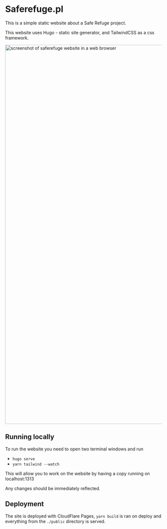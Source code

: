 # Saferefuge.pl 

This is a simple static website about a Safe Refuge project.

This website uses Hugo - static site generator, and TailwindCSS as a css framework.

<img width="1220" alt="screenshot of saferefuge website in a web browser" src="https://user-images.githubusercontent.com/25948390/162583157-5549d381-1364-4300-915e-f3563dc471f9.png">

## Running locally

To run the website you need to open two terminal windows and run 

- `hugo serve`
- `yarn tailwind --watch`

This will allow you to work on the website by having a copy running on localhost:1313

Any changes should be immediately reflected.

## Deployment

The site is deployed with CloudFlare Pages, `yarn build` is ran on deploy and everything from the `./public` directory is served.
